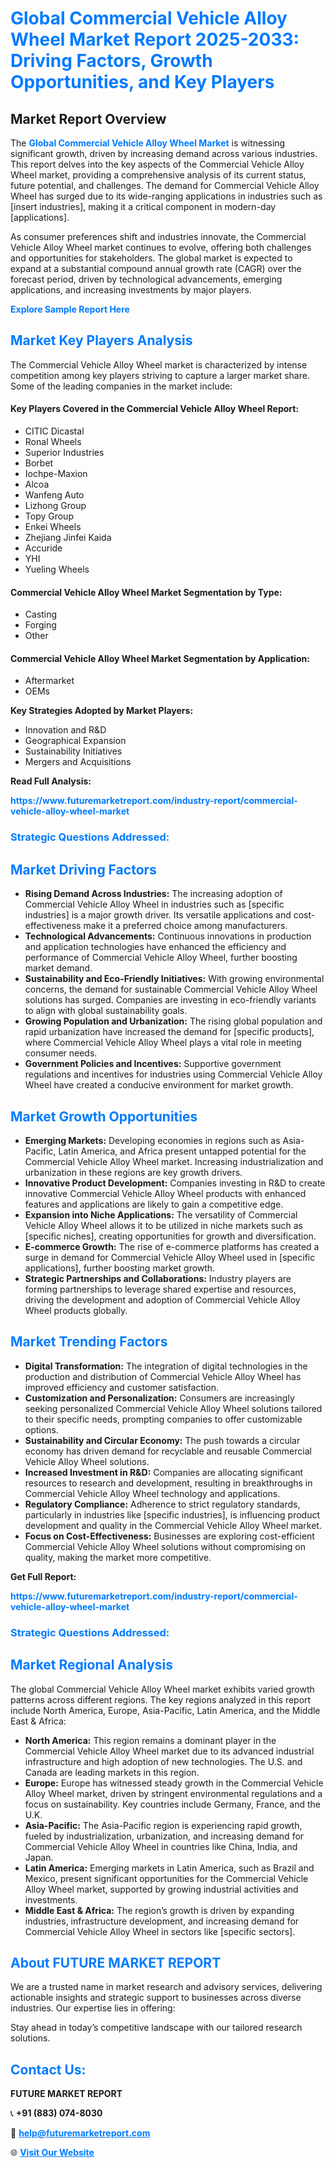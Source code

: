 <h1 style="color: #007BFF;">Global Commercial Vehicle Alloy Wheel Market Report 2025-2033: Driving Factors, Growth Opportunities, and Key Players</h1>

<section id="overview">
<h2>Market Report Overview</h2>
<p>The <a href="https://www.futuremarketreport.com/industry-report/commercial-vehicle-alloy-wheel-market" style="color: #007BFF; text-decoration: none;"><strong>Global Commercial Vehicle Alloy Wheel Market</strong></a> is witnessing significant growth, driven by increasing demand across various industries. This report delves into the key aspects of the Commercial Vehicle Alloy Wheel market, providing a comprehensive analysis of its current status, future potential, and challenges. The demand for Commercial Vehicle Alloy Wheel has surged due to its wide-ranging applications in industries such as [insert industries], making it a critical component in modern-day [applications].</p>
<p>As consumer preferences shift and industries innovate, the Commercial Vehicle Alloy Wheel market continues to evolve, offering both challenges and opportunities for stakeholders. The global market is expected to expand at a substantial compound annual growth rate (CAGR) over the forecast period, driven by technological advancements, emerging applications, and increasing investments by major players.</p>
</section>

<section id="overview">
<p><a href="https://www.futuremarketreport.com/request-sample/reportId=36554" style="color: #007BFF; text-decoration: none;"><strong>Explore Sample Report Here</strong></a></p>
</section>

<section id="key-players">
<h2 style="color: #007BFF;">Market Key Players Analysis</h2>
<p>The Commercial Vehicle Alloy Wheel market is characterized by intense competition among key players striving to capture a larger market share. Some of the leading companies in the market include:</p>
<h4>Key Players Covered in the Commercial Vehicle Alloy Wheel Report:</h4>
<ul><li>CITIC Dicastal</li><li>Ronal Wheels</li><li>Superior Industries</li><li>Borbet</li><li>Iochpe-Maxion</li><li>Alcoa</li><li>Wanfeng Auto</li><li>Lizhong Group</li><li>Topy Group</li><li>Enkei Wheels</li><li>Zhejiang Jinfei Kaida</li><li>Accuride</li><li>YHI</li><li>Yueling Wheels</li></ul>
<h4>Commercial Vehicle Alloy Wheel Market Segmentation by Type:</h4>
<ul><li>Casting</li><li>Forging</li><li>Other</li></ul>

<h4>Commercial Vehicle Alloy Wheel Market Segmentation by Application:</h4>
<ul><li>Aftermarket</li><li>OEMs</li></ul>
<p><strong>Key Strategies Adopted by Market Players:</strong></p>
<ul>
<li>Innovation and R&D</li>
<li>Geographical Expansion</li>
<li>Sustainability Initiatives</li>
<li>Mergers and Acquisitions</li>
</ul>
</section>

<section>
<p><strong>Read Full Analysis: </strong></p><a href="https://www.futuremarketreport.com/industry-report/commercial-vehicle-alloy-wheel-market" style="color: #007BFF; text-decoration: none;"><strong>https://www.futuremarketreport.com/industry-report/commercial-vehicle-alloy-wheel-market</strong></a>
<h3 style="color: #007BFF;">Strategic Questions Addressed:</h3>
</section>

<section id="driving-factors">
<h2 style="color: #007BFF;">Market Driving Factors</h2>
<ul>
<li><strong>Rising Demand Across Industries:</strong> The increasing adoption of Commercial Vehicle Alloy Wheel in industries such as [specific industries] is a major growth driver. Its versatile applications and cost-effectiveness make it a preferred choice among manufacturers.</li>
<li><strong>Technological Advancements:</strong> Continuous innovations in production and application technologies have enhanced the efficiency and performance of Commercial Vehicle Alloy Wheel, further boosting market demand.</li>
<li><strong>Sustainability and Eco-Friendly Initiatives:</strong> With growing environmental concerns, the demand for sustainable Commercial Vehicle Alloy Wheel solutions has surged. Companies are investing in eco-friendly variants to align with global sustainability goals.</li>
<li><strong>Growing Population and Urbanization:</strong> The rising global population and rapid urbanization have increased the demand for [specific products], where Commercial Vehicle Alloy Wheel plays a vital role in meeting consumer needs.</li>
<li><strong>Government Policies and Incentives:</strong> Supportive government regulations and incentives for industries using Commercial Vehicle Alloy Wheel have created a conducive environment for market growth.</li>
</ul>
</section>

<section id="growth-opportunities">
<h2 style="color: #007BFF;">Market Growth Opportunities</h2>
<ul>
<li><strong>Emerging Markets:</strong> Developing economies in regions such as Asia-Pacific, Latin America, and Africa present untapped potential for the Commercial Vehicle Alloy Wheel market. Increasing industrialization and urbanization in these regions are key growth drivers.</li>
<li><strong>Innovative Product Development:</strong> Companies investing in R&D to create innovative Commercial Vehicle Alloy Wheel products with enhanced features and applications are likely to gain a competitive edge.</li>
<li><strong>Expansion into Niche Applications:</strong> The versatility of Commercial Vehicle Alloy Wheel allows it to be utilized in niche markets such as [specific niches], creating opportunities for growth and diversification.</li>
<li><strong>E-commerce Growth:</strong> The rise of e-commerce platforms has created a surge in demand for Commercial Vehicle Alloy Wheel used in [specific applications], further boosting market growth.</li>
<li><strong>Strategic Partnerships and Collaborations:</strong> Industry players are forming partnerships to leverage shared expertise and resources, driving the development and adoption of Commercial Vehicle Alloy Wheel products globally.</li>
</ul>
</section>

<section id="trending-factors">
<h2 style="color: #007BFF;">Market Trending Factors</h2>
<ul>
<li><strong>Digital Transformation:</strong> The integration of digital technologies in the production and distribution of Commercial Vehicle Alloy Wheel has improved efficiency and customer satisfaction.</li>
<li><strong>Customization and Personalization:</strong> Consumers are increasingly seeking personalized Commercial Vehicle Alloy Wheel solutions tailored to their specific needs, prompting companies to offer customizable options.</li>
<li><strong>Sustainability and Circular Economy:</strong> The push towards a circular economy has driven demand for recyclable and reusable Commercial Vehicle Alloy Wheel solutions.</li>
<li><strong>Increased Investment in R&D:</strong> Companies are allocating significant resources to research and development, resulting in breakthroughs in Commercial Vehicle Alloy Wheel technology and applications.</li>
<li><strong>Regulatory Compliance:</strong> Adherence to strict regulatory standards, particularly in industries like [specific industries], is influencing product development and quality in the Commercial Vehicle Alloy Wheel market.</li>
<li><strong>Focus on Cost-Effectiveness:</strong> Businesses are exploring cost-efficient Commercial Vehicle Alloy Wheel solutions without compromising on quality, making the market more competitive.</li>
</ul>
</section>

<section>
<p><strong>Get Full Report: </strong></p><a href="https://www.futuremarketreport.com/industry-report/commercial-vehicle-alloy-wheel-market" style="color: #007BFF; text-decoration: none;"><strong>https://www.futuremarketreport.com/industry-report/commercial-vehicle-alloy-wheel-market</strong></a>
<h3 style="color: #007BFF;">Strategic Questions Addressed:</h3>
</section>


<section id="regional-analysis">
<h2 style="color: #007BFF;">Market Regional Analysis</h2>
<p>The global Commercial Vehicle Alloy Wheel market exhibits varied growth patterns across different regions. The key regions analyzed in this report include North America, Europe, Asia-Pacific, Latin America, and the Middle East & Africa:</p>
<ul>
<li><strong>North America:</strong> This region remains a dominant player in the Commercial Vehicle Alloy Wheel market due to its advanced industrial infrastructure and high adoption of new technologies. The U.S. and Canada are leading markets in this region.</li>
<li><strong>Europe:</strong> Europe has witnessed steady growth in the Commercial Vehicle Alloy Wheel market, driven by stringent environmental regulations and a focus on sustainability. Key countries include Germany, France, and the U.K.</li>
<li><strong>Asia-Pacific:</strong> The Asia-Pacific region is experiencing rapid growth, fueled by industrialization, urbanization, and increasing demand for Commercial Vehicle Alloy Wheel in countries like China, India, and Japan.</li>
<li><strong>Latin America:</strong> Emerging markets in Latin America, such as Brazil and Mexico, present significant opportunities for the Commercial Vehicle Alloy Wheel market, supported by growing industrial activities and investments.</li>
<li><strong>Middle East & Africa:</strong> The region’s growth is driven by expanding industries, infrastructure development, and increasing demand for Commercial Vehicle Alloy Wheel in sectors like [specific sectors].</li>
</ul>
</section>

<footer>
<h2 style="color: #007BFF;">About FUTURE MARKET REPORT</h2>
<p>We are a trusted name in market research and advisory services, delivering actionable insights and strategic support to businesses across diverse industries. Our expertise lies in offering:</p>

<p>Stay ahead in today’s competitive landscape with our tailored research solutions.</p>

<h2 style="color: #007BFF;">Contact Us:</h2>
<p><strong>FUTURE MARKET REPORT</strong></p>
<p>📞 <strong>+91 (883) 074-8030</strong></p>
<p>📧 <strong><a href="mailto:help@futuremarketreport.com" style="color: #007BFF;">help@futuremarketreport.com</a></strong></p>
<p>🌐 <strong><a href="https://www.futuremarketreport.com/" style="color: #007BFF;">Visit Our Website</a></strong></p>
</footer>